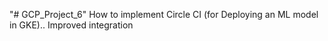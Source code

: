 "# GCP_Project_6" 
How to implement Circle CI (for Deploying an ML model in GKE)..
Improved integration